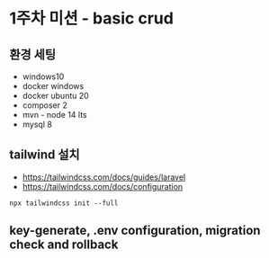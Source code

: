 # 1주차 미션 - basic crud

## 환경 세팅

-   windows10
-   docker windows
-   docker ubuntu 20
-   composer 2
-   mvn - node 14 lts
-   mysql 8

## tailwind 설치

-   https://tailwindcss.com/docs/guides/laravel
-   https://tailwindcss.com/docs/configuration

```
npx tailwindcss init --full
```

## key-generate, .env configuration, migration check and rollback
